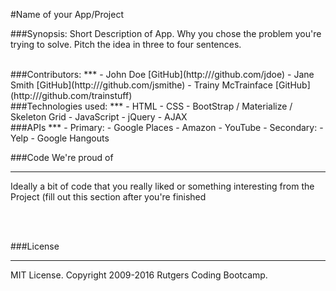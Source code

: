 #Name of your App/Project
<BR>


###Synopsis:
Short Description of App.  Why you chose the problem you're trying to solve.  Pitch the idea in three to four sentences.


<br>
###Contributors:
***
  - John Doe [GitHub](http:///github.com/jdoe) 
  - Jane Smith [GitHub](http:///github.com/jsmithe)  
  - Trainy McTrainface [GitHub](http:///github.com/trainstuff) 

<br>
###Technologies used:
***
 - HTML
 - CSS
   - BootStrap / Materialize / Skeleton Grid
 - JavaScript
   - jQuery
   - AJAX

<br>
###APIs
***
   - Primary:
   	- Google Places
   	- Amazon
   	- YouTube 
   - Secondary:
    - Yelp
    - Google Hangouts   
    

###Code We're proud of
***
  Ideally a bit of code that you really liked or something interesting from the Project (fill out this section after you're finished  
    
      
      
<br>
<br>

###License
***
MIT License. Copyright 2009-2016 Rutgers Coding Bootcamp.
